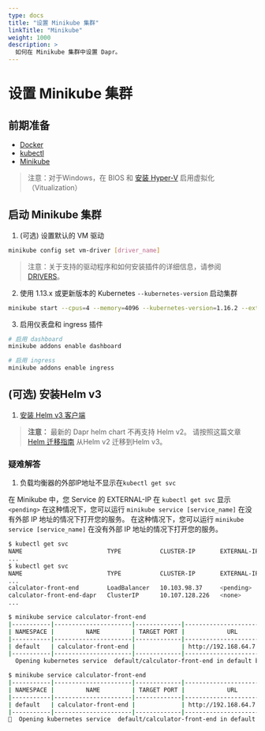 ```yaml
---
type: docs
title: "设置 Minikube 集群"
linkTitle: "Minikube"
weight: 1000
description: >
  如何在 Minikube 集群中设置 Dapr。
---
```


# 设置 Minikube 集群

## 前期准备

- [Docker](https://docs.docker.com/install/)
- [kubectl](https://kubernetes.io/docs/tasks/tools/install-kubectl/)
- [Minikube](https://minikube.sigs.k8s.io/docs/start/)

> 注意：对于Windows，在 BIOS 和 [安装 Hyper-V](https://docs.microsoft.com/en-us/virtualization/hyper-v-on-windows/quick-start/enable-hyper-v) 启用虚拟化（Vitualization）

## 启动 Minikube 集群

1. (可选) 设置默认的 VM 驱动

```bash
minikube config set vm-driver [driver_name]
```

> 注意：关于支持的驱动程序和如何安装插件的详细信息，请参阅 [DRIVERS](https://minikube.sigs.k8s.io/docs/reference/drivers/)。

2. 使用 1.13.x 或更新版本的 Kubernetes `--kubernetes-version` 启动集群

```bash
minikube start --cpus=4 --memory=4096 --kubernetes-version=1.16.2 --extra-config=apiserver.authorization-mode=RBAC
```

3. 启用仪表盘和 ingress 插件

```bash
# 启用 dashboard
minikube addons enable dashboard

# 启用 ingress
minikube addons enable ingress
```

## (可选) 安装Helm v3

1. [安装 Helm v3 客户端](https://helm.sh/docs/intro/install/)

> **注意：** 最新的 Dapr helm chart 不再支持 Helm v2。 请按照这篇文章 [Helm 迁移指南](https://helm.sh/blog/migrate-from-helm-v2-to-helm-v3/) 从Helm v2 迁移到Helm v3。

### 疑难解答

1. 负载均衡器的外部IP地址不显示在`kubectl get svc`

在 Minikube 中，您 Service 的 EXTERNAL-IP 在 `kubectl get svc` 显示 `<pending>` 在这种情况下，您可以运行 `minikube service [service_name]` 在没有外部 IP 地址的情况下打开您的服务。 在这种情况下，您可以运行 `minikube service [service_name]` 在没有外部 IP 地址的情况下打开您的服务。

```bash
$ kubectl get svc
NAME                        TYPE           CLUSTER-IP       EXTERNAL-IP   PORT(S)            AGE
...
$ kubectl get svc
NAME                        TYPE           CLUSTER-IP       EXTERNAL-IP   PORT(S)            AGE
...
calculator-front-end        LoadBalancer   10.103.98.37     <pending>     80:30534/TCP       25h
calculator-front-end-dapr   ClusterIP      10.107.128.226   <none>        80/TCP,50001/TCP   25h
...

$ minikube service calculator-front-end
|-----------|----------------------|-------------|---------------------------|
| NAMESPACE |         NAME         | TARGET PORT |            URL            |
|-----------|----------------------|-------------|---------------------------|
| default   | calculator-front-end |             | http://192.168.64.7:30534 |
|-----------|----------------------|-------------|---------------------------|
  Opening kubernetes service  default/calculator-front-end in default browser...

$ minikube service calculator-front-end
|-----------|----------------------|-------------|---------------------------|
| NAMESPACE |         NAME         | TARGET PORT |            URL            |
|-----------|----------------------|-------------|---------------------------|
| default   | calculator-front-end |             | http://192.168.64.7:30534 |
|-----------|----------------------|-------------|---------------------------|
🎉  Opening kubernetes service  default/calculator-front-end in default browser...
```
